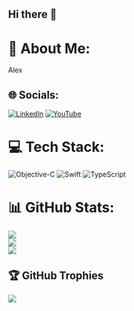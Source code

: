## Hi there 👋

<!--
**sralexco/sralexco** is a ✨ _special_ ✨ repository because its `README.md` (this file) appears on your GitHub profile.

Here are some ideas to get you started:

- 🔭 I’m currently working on ...
- 🌱 I’m currently learning ...
- 👯 I’m looking to collaborate on ...
- 🤔 I’m looking for help with ...
- 💬 Ask me about ...
- 📫 How to reach me: ...
- 😄 Pronouns: ...
- ⚡ Fun fact: ...
-->


# 💫 About Me:
Alex


## 🌐 Socials:
[![LinkedIn](https://img.shields.io/badge/LinkedIn-%230077B5.svg?logo=linkedin&logoColor=white)](https://linkedin.com/in/https://www.linkedin.com/in/sralexco/) [![YouTube](https://img.shields.io/badge/YouTube-%23FF0000.svg?logo=YouTube&logoColor=white)](https://youtube.com/@sralexco) 

# 💻 Tech Stack:
![Objective-C](https://img.shields.io/badge/OBJECTIVE--C-%233A95E3.svg?style=for-the-badge&logo=apple&logoColor=white) ![Swift](https://img.shields.io/badge/swift-F54A2A?style=for-the-badge&logo=swift&logoColor=white) ![TypeScript](https://img.shields.io/badge/typescript-%23007ACC.svg?style=for-the-badge&logo=typescript&logoColor=white)
# 📊 GitHub Stats:
![](https://github-readme-stats.vercel.app/api?username=sralexco&theme=dark&hide_border=false&include_all_commits=true&count_private=true)<br/>
![](https://nirzak-streak-stats.vercel.app/?user=sralexco&theme=dark&hide_border=false)<br/>
![](https://github-readme-stats.vercel.app/api/top-langs/?username=sralexco&theme=dark&hide_border=false&include_all_commits=true&count_private=true&layout=compact)

## 🏆 GitHub Trophies
![](https://github-profile-trophy.vercel.app/?username=sralexco&theme=dark&no-frame=false&no-bg=true&margin-w=4)

<!-- Proudly created with GPRM ( https://gprm.itsvg.in ) -->

